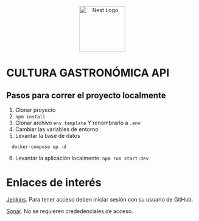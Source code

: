 <p align="center">
  <a href="http://nestjs.com/" target="blank"><img src="https://nestjs.com/img/logo-small.svg" width="120" alt="Nest Logo" /></a>
</p>

# CULTURA GASTRONÓMICA API

## Pasos para correr el proyecto localmente
1. Clonar proyecto
2. ``` npm install ```
3. Clonar archivo ``` env.template ``` Y renombrarlo a ``` .env  ```
4. Cambiar las variables de entorno
5. Levantar la base de datos
```
  docker-compose up -d
```
6. Levantar la aplicación localmente: ``` npm run start:dev ```



# Enlaces de interés

[Jenkins](http://157.253.238.75:8080/jenkins-misovirtual/). Para tener acceso deben iniciar sesión con su usuario de GitHub.
 
[Sonar](http://157.253.238.75:8080/sonar-misovirtual/). No se requieren crededenciales de acceso.

